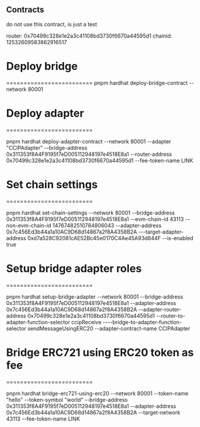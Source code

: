 ## Contracts

do not use this contract, is just a test

router: 0x70499c328e1e2a3c41108bd3730f6670a44595d1
chainid: 12532609583862916517

# Deploy bridge

=========================
pnpm hardhat deploy-bridge-contract --network 80001

# Deploy adapter

=========================

pnpm hardhat deploy-adapter-contract --network 80001 --adapter "CCIPAdapter" --bridge-address 0x311353f8A4F9195f7eD005112948197e4518E8a1 --router-address 0x70499c328e1e2a3c41108bd3730f6670a44595d1 --fee-token-name LINK

# Set chain settings

=========================

pnpm hardhat set-chain-settings --network 80001 --bridge-address 0x311353f8A4F9195f7eD005112948197e4518E8a1 --evm-chain-id 43113 --non-evm-chain-id 14767482510784806043 --adapter-address 0x7c456Ed3b44a1a10AC9D68d14867a2f8A4358B2A ---target-adapter-address 0xd7a528C92081cAE52Bc45e0170C4Ae45A93d844F --is-enabled true

# Setup bridge adapter roles

=========================

pnpm hardhat setup-bridge-adapter --network 80001 --bridge-address 0x311353f8A4F9195f7eD005112948197e4518E8a1 --adapter-address 0x7c456Ed3b44a1a10AC9D68d14867a2f8A4358B2A --adapter-router-address 0x70499c328e1e2a3c41108bd3730f6670a44595d1 --router-to-adapter-function-selector ccipReceive ----bridge-to-adapter-function-selector sendMessageUsingERC20 --adapter-contract-name CCIPAdapter

# Bridge ERC721 using ERC20 token as fee

=========================

pnpm hardhat bridge-erc721-using-erc20 --network 80001 --token-name "hello" --token-symbol "world" --bridge-address 0x311353f8A4F9195f7eD005112948197e4518E8a1 --adapter-address 0x7c456Ed3b44a1a10AC9D68d14867a2f8A4358B2A --target-network 43113 --fee-token-name LINK
